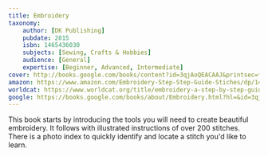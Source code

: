 ```yaml
---
title: Embroidery
taxonomy:
	author: [DK Publishing]
	pubdate: 2015
	isbn: 1465436030
	subjects: [Sewing, Crafts & Hobbies]
	audience: [General]
	expertise: [Beginner, Advanced, Intermediate]
cover: http://books.google.com/books/content?id=3qjAoQEACAAJ&printsec=frontcover&img=1&zoom=1&source=gbs_api
amazon: https://www.amazon.com/Embroidery-Step-Step-Guide-Stiches/dp/1465436030/ref=sr_1_1?keywords=embroidery+lucinda+ganderton&qid=1571939665&sr=8-1
worldcat: https://www.worldcat.org/title/embroidery-a-step-by-step-guide-to-more-than-200-stitches/oclc/972361579&referer=brief_results
google: https://books.google.com/books/about/Embroidery.html?hl=&id=3qjAoQEACAAJ
---
```

This book starts by introducing the tools you will need to create beautiful embroidery.  It follows with illustrated instructions of over 200 stitches. There is a photo index to quickly identify and locate a stitch you'd like to learn.